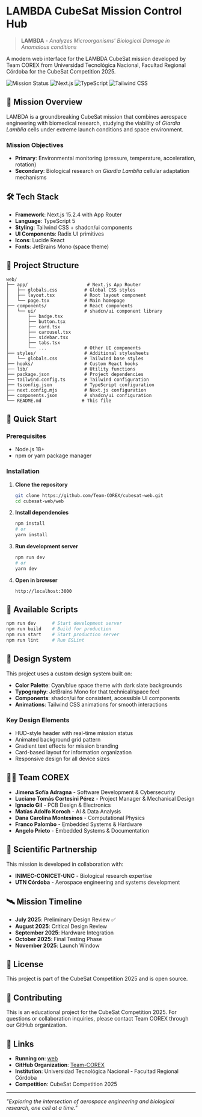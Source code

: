 # LAMBDA CubeSat Mission Control Hub

> **LAMBDA** - *Analyzes Microorganisms' Biological Damage in Anomalous conditions*

A modern web interface for the LAMBDA CubeSat mission developed by Team COREX from Universidad Tecnológica Nacional, Facultad Regional Córdoba for the CubeSat Competition 2025.

![Mission Status](https://img.shields.io/badge/Mission-Development-orange)
![Next.js](https://img.shields.io/badge/Next.js-15.2.4-black)
![TypeScript](https://img.shields.io/badge/TypeScript-5-blue)
![Tailwind CSS](https://img.shields.io/badge/Tailwind-3.4.17-38B2AC)

## 🚀 Mission Overview

LAMBDA is a groundbreaking CubeSat mission that combines aerospace engineering with biomedical research, studying the viability of *Giardia Lamblia* cells under extreme launch conditions and space environment.

### Mission Objectives
- **Primary**: Environmental monitoring (pressure, temperature, acceleration, rotation)
- **Secondary**: Biological research on *Giardia Lamblia* cellular adaptation mechanisms

## 🛠️ Tech Stack

- **Framework**: Next.js 15.2.4 with App Router
- **Language**: TypeScript 5
- **Styling**: Tailwind CSS + shadcn/ui components
- **UI Components**: Radix UI primitives
- **Icons**: Lucide React
- **Fonts**: JetBrains Mono (space theme)

## 📁 Project Structure

```
web/
├── app/                      # Next.js App Router
│   ├── globals.css          # Global CSS styles
│   ├── layout.tsx           # Root layout component
│   └── page.tsx             # Main homepage
├── components/              # React components
│   └── ui/                  # shadcn/ui component library
│       ├── badge.tsx
│       ├── button.tsx
│       ├── card.tsx
│       ├── carousel.tsx
│       ├── sidebar.tsx
│       ├── tabs.tsx
│       └── ...              # Other UI components
├── styles/                  # Additional stylesheets
│   └── globals.css          # Tailwind base styles
├── hooks/                   # Custom React hooks
├── lib/                     # Utility functions
├── package.json             # Project dependencies
├── tailwind.config.ts       # Tailwind configuration
├── tsconfig.json            # TypeScript configuration
├── next.config.mjs          # Next.js configuration
├── components.json          # shadcn/ui configuration
└── README.md               # This file
```

## 🚀 Quick Start

### Prerequisites
- Node.js 18+ 
- npm or yarn package manager

### Installation

1. **Clone the repository**
   ```bash
   git clone https://github.com/Team-COREX/cubesat-web.git
   cd cubesat-web/web
   ```

2. **Install dependencies**
   ```bash
   npm install
   # or
   yarn install
   ```

3. **Run development server**
   ```bash
   npm run dev
   # or
   yarn dev
   ```

4. **Open in browser**
   ```
   http://localhost:3000
   ```

## 📜 Available Scripts

```bash
npm run dev      # Start development server
npm run build    # Build for production
npm run start    # Start production server
npm run lint     # Run ESLint
```

## 🎨 Design System

This project uses a custom design system built on:
- **Color Palette**: Cyan/blue space theme with dark slate backgrounds
- **Typography**: JetBrains Mono for that technical/space feel
- **Components**: shadcn/ui for consistent, accessible UI components
- **Animations**: Tailwind CSS animations for smooth interactions

### Key Design Elements
- HUD-style header with real-time mission status
- Animated background grid pattern
- Gradient text effects for mission branding
- Card-based layout for information organization
- Responsive design for all device sizes

## 🧑‍🚀 Team COREX

- **Jimena Sofía Adragna** - Software Development & Cybersecurity
- **Luciano Tomás Cortesini Pérez** - Project Manager & Mechanical Design
- **Ignacio Gil** - PCB Design & Electronics
- **Matías Adolfo Koroch** - AI & Data Analysis
- **Dana Carolina Montesinos** - Computational Physics
- **Franco Palombo** - Embedded Systems & Hardware
- **Angelo Prieto** - Embedded Systems & Documentation

## 🔬 Scientific Partnership

This mission is developed in collaboration with:
- **INIMEC-CONICET-UNC** - Biological research expertise
- **UTN Córdoba** - Aerospace engineering and systems development

## 🛰️ Mission Timeline

- **July 2025**: Preliminary Design Review ✅
- **August 2025**: Critical Design Review
- **September 2025**: Hardware Integration
- **October 2025**: Final Testing Phase
- **November 2025**: Launch Window

## 📄 License

This project is part of the CubeSat Competition 2025 and is open source.

## 🤝 Contributing

This is an educational project for the CubeSat Competition 2025. For questions or collaboration inquiries, please contact Team COREX through our GitHub organization.

## 🔗 Links

- **Running on**: [web](https://lambda-mission.vercel.app)
- **GitHub Organization**: [Team-COREX](https://github.com/Team-COREX)
- **Institution**: Universidad Tecnológica Nacional - Facultad Regional Córdoba
- **Competition**: CubeSat Competition 2025

---

*"Exploring the intersection of aerospace engineering and biological research, one cell at a time."*
